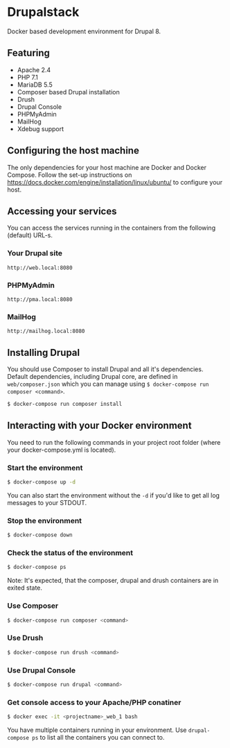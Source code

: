 # Drupalstack
Docker based development environment for Drupal 8.

## Featuring
* Apache 2.4
* PHP 7.1
* MariaDB 5.5
* Composer based Drupal installation 
* Drush
* Drupal Console
* PHPMyAdmin
* MailHog
* Xdebug support
## Configuring the host machine
The only dependencies for your host machine are Docker and Docker Compose. Follow the set-up instructions on  https://docs.docker.com/engine/installation/linux/ubuntu/ to configure your host.
## Accessing your services
You can access the services running in the containers from the following (default) URL-s.
### Your Drupal site
```http://web.local:8080```
### PHPMyAdmin
```http://pma.local:8080```
### MailHog
```http://mailhog.local:8080```
## Installing Drupal
You should use Composer to install Drupal and all it's dependencies. Default dependencies, including Drupal core, are defined in ```web/composer.json``` which you can manage using ```$ docker-compose run composer <command>```. 
```bash
$ docker-compose run composer install
```
## Interacting with your Docker environment
You need to run the following commands in your project root folder (where your docker-compose.yml is located).
### Start the environment
```bash
$ docker-compose up -d
```
You can also start the environment without the ```-d``` if you'd like to get all log messages to your STDOUT.
### Stop the environment
```bash
$ docker-compose down
```
### Check the status of the environment
```bash
$ docker-compose ps
```
Note: It's expected, that the composer, drupal and drush containers are in exited state.
### Use Composer
```bash
$ docker-compose run composer <command>
```
### Use Drush
```bash
$ docker-compose run drush <command>
```
### Use Drupal Console
```bash
$ docker-compose run drupal <command>
```
### Get console access to your Apache/PHP conatiner
```bash
$ docker exec -it <projectname>_web_1 bash
```
You have multiple containers running in your environment. Use ```drupal-compose ps``` to list all the containers you can connect to. 

